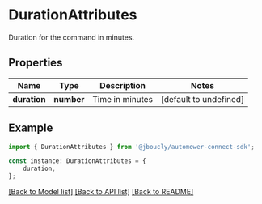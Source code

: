 # DurationAttributes

Duration for the command in minutes.

## Properties

Name | Type | Description | Notes
------------ | ------------- | ------------- | -------------
**duration** | **number** | Time in minutes | [default to undefined]

## Example

```typescript
import { DurationAttributes } from '@jboucly/automower-connect-sdk';

const instance: DurationAttributes = {
    duration,
};
```

[[Back to Model list]](../README.md#documentation-for-models) [[Back to API list]](../README.md#documentation-for-api-endpoints) [[Back to README]](../README.md)
